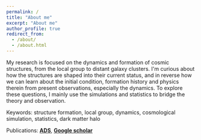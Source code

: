 ```yaml
---
permalink: /
title: "About me"
excerpt: "About me"
author_profile: true
redirect_from: 
  - /about/
  - /about.html
---
```


My research is focused on the dynamics and formation of cosmic structures, from the local group to distant galaxy clusters. I'm curious about how the structures are shaped into their current status, and in reverse how we can learn about the initial condition, formation history and physics therein from present observations, especially the dynamics. To explore these questions, I mainly use the simulations and statistics to bridge the theory and observation.

Keywords: structure formation, local group, dynamics, cosmological simulation, statistics, dark matter halo

Publications: [**ADS**](https://ui.adsabs.harvard.edu/public-libraries/l0TJrdikTO2CV1d6Np3abA), [**Google scholar**](https://scholar.google.com/citations?user=RxQHlEcAAAAJ)